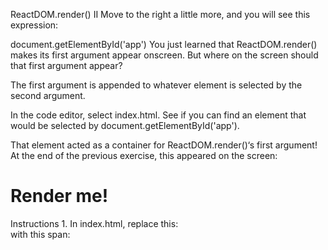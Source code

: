 ReactDOM.render() II
Move to the right a little more, and you will see this expression:

document.getElementById('app')
You just learned that ReactDOM.render() makes its first argument appear onscreen. But where on the screen should that first argument appear?

The first argument is appended to whatever element is selected by the second argument.

In the code editor, select index.html. See if you can find an element that would be selected by document.getElementById('app').

That element acted as a container for ReactDOM.render()‘s first argument! At the end of the previous exercise, this appeared on the screen:

<main id="app">
  <h1>Render me!</h1>
</main>
Instructions
1.
In index.html, replace this:

<main id="app"></main>
with this span:

<span id="container"></span>
